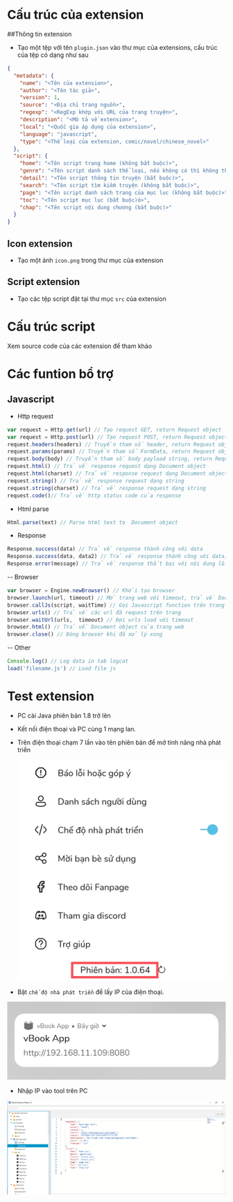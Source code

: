 # Cấu trúc của extension

##Thông tin extension
- Tạo một tệp với tên `plugin.json` vào thư mục của extensions, cấu trúc của tệp có dạng như sau
```json
{
  "metadata": {
    "name": "<Tên của extension>",
    "author": "<Tên tác giả>",
    "version": 1,
    "source": "<Địa chỉ trang nguồn>",
    "regexp": "<RegExp khớp với URL của trang truyện>",
    "description": "<Mô tả về extension>",
    "local": "<Quốc gia áp dụng của extension>",
    "language": "javascript",
    "type": "<Thể loại của extension, comic/novel/chinese_novel>"
  },
  "script": {
    "home": "<Tên script trang home (không bắt buộc)>",
    "genre": "<Tên script danh sách thể loại, nếu không có thì không thêm>",
    "detail": "<Tên script thông tin truyện (bắt buộc)>",
    "search": "<Tên script tìm kiếm truyện (không bắt buộc)>",
    "page": "<Tên script danh sách trang của mục luc (không bắt buộc)>",
    "toc": "<Tên script mục lục (bắt buộc)ó>",
    "chap": "<Tên script nội dung chương (bắt buộc)>"
  }
}
```
## Icon extension
- Tạo một ảnh `icon.png` trong thư mục của extension
## Script extension
- Tạo các tệp script đặt tại thư mục `src` của extension

# Cấu trúc script
Xem source code của các extension để tham khảo
# Các funtion bổ trợ

## Javascript
- Http request

```javascript
var request = Http.get(url) // Tạo request GET, return Request object
var request = Http.post(url) // Tạo request POST, return Request object
request.headers(headers) // Truyền tham số header, return Request object
request.params(params) // Truyền tham số FormData, return Request object
request.body(body) // Truyền tham số body payload string, return Request object
request.html() // Trả về response request dạng Document object
request.html(charset) // Trả về response request dạng Document object
request.string() // Trả về response request dạng string
request.string(charset) // Trả về response request dạng string
request.code()// Trả về http status code của response
```

- Html parse

```javascript
Html.parse(text) // Parse html text to  Document object
```

- Response

```javascript
Response.success(data) // Trả về response thành công với data
Response.success(data, data2) // Trả về response thành công với data, data2
Response.error(message) // Trả về response thất bại với nội dung lỗi
```

-- Browser

```javascript
var browser = Engine.newBrowser() // Khởi tạo browser
browser.launch(url, timeout) // Mở trang web với timeout, trả về Document object
browser.callJs(script, waitTime) // Gọi Javascript function trên trang với waitTime, trả về Document object
browser.urls() // Trả về các url đã request trên trang
browser.waitUrl(urls,  timeout) // Đợi urls load với timeout
browser.html() // Trả về Document object của trang web
browser.close() // Đóng browser khi đã xử lý xong
```

-- Other
```javascript
Console.log() // Log data in tab logcat
load('filename.js') // Load file js
```

# Test extension
- PC cài Java phiên bản 1.8 trở lên
- Kết nối điện thoại và PC cùng 1 mạng lan.
- Trên điện thoại chạm 7 lần vào tên phiên bản để mở tính năng nhà phát triển
  
  ![Version app](tutorial/1.jpg)
- Bật `chế độ nhà phát triển` để lấy IP của điện thoại.

![IP](tutorial/2.jpg)

- Nhập IP vào tool trên PC

![IP](tutorial/3.png)